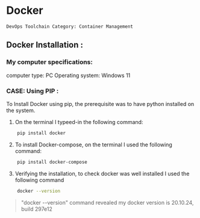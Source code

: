 # Docker

```
DevOps Toolchain Category: Container Management
```

## Docker Installation :

### My computer specifications:

computer type: PC
Operating system: Windows 11

### CASE: Using PIP :

To Install Docker using pip, the prerequisite was to have python installed on the system.

1. On the terminal I typeed-in the following command:

```sh
    pip install docker
```

2. To install Docker-compose, on the terminal I used the following command:

```sh
    pip install docker-compose
```

3. Verifying the installation, to check docker was well installed I used the following command

```sh
    docker --version
```

> "docker --version" command revealed my docker version is 20.10.24, build 297e12
